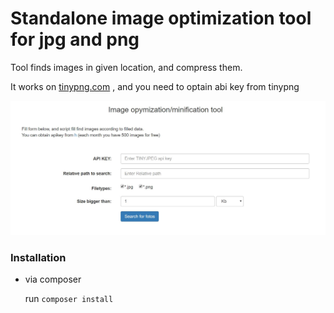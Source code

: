 # Standalone image optimization tool for jpg and png 
Tool finds images in given location, and compress  them.

It works on [tinypng.com](https://tinypng.com/dashboard/developers) , and you need to optain abi key from tinypng 


![Image tool](https://github.com/poznet/bigimages/blob/master/doc/screenshoot.JPG)


### Installation 
- via composer

  run `composer install`
